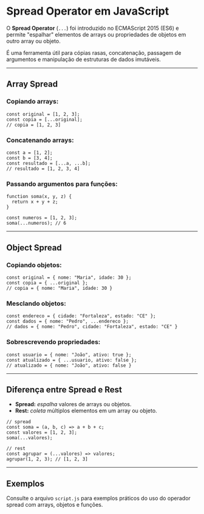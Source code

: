 <h1>Spread Operator em JavaScript</h1>

<p>O <strong>Spread Operator</strong> (<code>...</code>) foi introduzido no ECMAScript 2015 (ES6) e permite "espalhar" elementos de arrays ou propriedades de objetos em outro array ou objeto.</p>

<p>É uma ferramenta útil para cópias rasas, concatenação, passagem de argumentos e manipulação de estruturas de dados imutáveis.</p>

<hr />

<h2>Array Spread</h2>

<h3>Copiando arrays:</h3>

<pre><code>const original = [1, 2, 3];
const copia = [...original];
// copia = [1, 2, 3]
</code></pre>

<h3>Concatenando arrays:</h3>

<pre><code>const a = [1, 2];
const b = [3, 4];
const resultado = [...a, ...b];
// resultado = [1, 2, 3, 4]
</code></pre>

<h3>Passando argumentos para funções:</h3>

<pre><code>function soma(x, y, z) {
  return x + y + z;
}

const numeros = [1, 2, 3];
soma(...numeros); // 6
</code></pre>

<hr />

<h2>Object Spread</h2>

<h3>Copiando objetos:</h3>

<pre><code>const original = { nome: "Maria", idade: 30 };
const copia = { ...original };
// copia = { nome: "Maria", idade: 30 }
</code></pre>

<h3>Mesclando objetos:</h3>

<pre><code>const endereco = { cidade: "Fortaleza", estado: "CE" };
const dados = { nome: "Pedro", ...endereco };
// dados = { nome: "Pedro", cidade: "Fortaleza", estado: "CE" }
</code></pre>

<h3>Sobrescrevendo propriedades:</h3>

<pre><code>const usuario = { nome: "João", ativo: true };
const atualizado = { ...usuario, ativo: false };
// atualizado = { nome: "João", ativo: false }
</code></pre>

<hr />

<h2>Diferença entre Spread e Rest</h2>

<ul>
  <li><strong>Spread:</strong> <em>espalha</em> valores de arrays ou objetos.</li>
  <li><strong>Rest:</strong> <em>coleta</em> múltiplos elementos em um array ou objeto.</li>
</ul>

<pre><code>// spread
const soma = (a, b, c) => a + b + c;
const valores = [1, 2, 3];
soma(...valores);

// rest
const agrupar = (...valores) => valores;
agrupar(1, 2, 3); // [1, 2, 3]
</code></pre>

<hr />

<h2>Exemplos</h2>

<p>Consulte o arquivo <code>script.js</code> para exemplos práticos do uso do operador spread com arrays, objetos e funções.</p>
